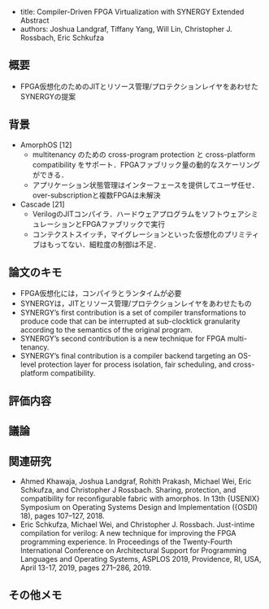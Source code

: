 
- title: Compiler-Driven FPGA Virtualization with SYNERGY Extended Abstract
- authors: Joshua Landgraf, Tiffany Yang, Will Lin, Christopher J. Rossbach, Eric Schkufza

## 概要

- FPGA仮想化のためのJITとリソース管理/プロテクションレイヤをあわせたSYNERGYの提案

## 背景

- AmorphOS [12]
  - multitenancy のための cross-program protection と cross-platform compatibility をサポート．FPGAファブリック量の動的なスケーリングができる．
  - アプリケーション状態管理はインターフェースを提供してユーザ任せ．over-subscriptionと複数FPGAは未解決
- Cascade [21]
  - VerilogのJITコンパイラ．ハードウェアプログラムをソフトウェアシミュレーションとFPGAファブリックで実行
  - コンテクストスイッチ，マイグレーションといった仮想化のプリミティブはもってない．細粒度の制御は不足．

## 論文のキモ

- FPGA仮想化には，コンパイラとランタイムが必要
- SYNERGYは，JITとリソース管理/プロテクションレイヤをあわせたもの
- SYNERGY’s first contribution is a set of compiler transformations to produce code that can be interrupted at sub-clocktick granularity according to the semantics of the original program.
- SYNERGY’s second contribution is a new technique for FPGA multi-tenancy.
- SYNERGY’s final contribution is a compiler backend targeting an OS-level protection layer for process isolation, fair scheduling, and cross-platform compatibility.

## 評価内容

## 議論

## 関連研究
- Ahmed Khawaja, Joshua Landgraf, Rohith Prakash, Michael Wei, Eric Schkufza, and Christopher J Rossbach. Sharing, protection, and compatibility for reconfigurable fabric with amorphos. In 13th {USENIX} Symposium on Operating Systems Design and Implementation ({OSDI} 18), pages 107–127, 2018.
- Eric Schkufza, Michael Wei, and Christopher J. Rossbach. Just-intime compilation for verilog: A new technique for improving the FPGA programming experience. In Proceedings of the Twenty-Fourth International Conference on Architectural Support for Programming Languages and Operating Systems, ASPLOS 2019, Providence, RI, USA, April 13-17, 2019, pages 271–286, 2019.

## その他メモ

